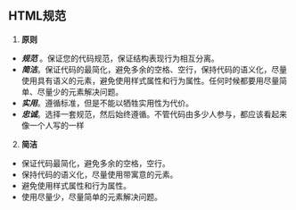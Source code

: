 ## HTML规范

1. **原则**
 + ***规范*** 。保证您的代码规范，保证结构表现行为相互分离。
 + ***简洁***。保证代码的最简化，避免多余的空格、空行，保持代码的语义化，尽量使用具有语义的元素，避免使用样式属性和行为属性。任何时候都要用尽量简单、尽量少的元素解决问题。
 + ***实用***。遵循标准，但是不能以牺牲实用性为代价。
 + ***忠诚***。选择一套规范，然后始终遵循。不管代码由多少人参与，都应该看起来像一个人写的一样
2. **简洁**
 + 保证代码最简化，避免多余的空格，空行。
 + 保持代码的语义化，尽量使用带寓意的元素。
 + 避免使用样式属性和行为属性。
 + 使用尽量少，尽量简单的元素解决问题。
